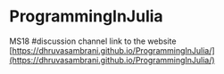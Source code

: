 # ProgrammingInJulia
 MS18 #discussion channel
link to the website [https://dhruvasambrani.github.io/ProgrammingInJulia/](https://dhruvasambrani.github.io/ProgrammingInJulia/)
